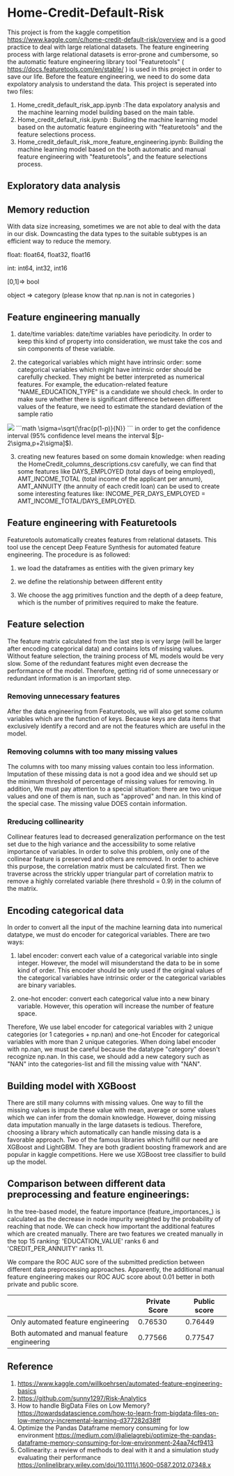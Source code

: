 # Home-Credit-Default-Risk
This project is from the kaggle competition https://www.kaggle.com/c/home-credit-default-risk/overview and is a good practice to deal with large relational datasets. The feature engineering process with large relational datasets is error-prone and cumbersome, so the automatic feature engineering library tool "Featuretools" ( https://docs.featuretools.com/en/stable/  ) is used in this project in order to save our life. Before the feature engineering, we need to do some data expolatory analysis to understand the data. This project is seperated into two files:
1. Home_credit_default_risk_app.ipynb :The data expolatory analysis and the machine learning model building based on the main table.
2. Home_credit_default_risk.ipynb : Building the machine learning model based on the automatic feature engineering with "featuretools" and the feature selections process.
3. Home_credit_default_risk_more_feature_engineering.ipynb: Building the machine learning model based on the both automatic and manual feature engineering with "featuretools", and the feature selections process.
## Exploratory data analysis
## Memory reduction
With data size increasing, sometimes we are not able to deal with the data in our disk. Downcasting the data types to the suitable subtypes is an efficient way to reduce the memory.

float: float64, float32, float16

int: int64, int32, int16

[0,1]=> bool

object => category (please know that np.nan is not in categories )
## Feature engineering manually
1. date/time variables: date/time variables have periodicity. In order to keep this kind of property into consideration, we must take the cos and sin components of these variable.

2. the categorical variables which might have intrinsic order: some categorical variables which might have intrinsic order should be carefully checked. They might be better interpreted as numerical features. For example, the education-related feature "NAME_EDUCATION_TYPE" is a candidate we should check. In order to make sure whether there is significant difference between different values of the feature, we need to estimate the standard deviation of the sample ratio
<img src="https://render.githubusercontent.com/render/math?math=\sigma=\sqrt{\frac{p(1-p)}{N}}"> 
```math
\sigma=\sqrt{\frac{p(1-p)}{N}}
```
in order to get the confidence interval (95% confidence level means the interval $[p-2\sigma,p+2\sigma]$).

3. creating new features based on some domain knowledge: when reading the HomeCredit_columns_descriptions.csv carefully, we can find that some features like DAYS_EMPLOYED (total days of being employed), AMT_INCOME_TOTAL (total income of the applicant per annum), AMT_ANNUITY (the annuity of each credit loan) can be used to create some interesting features like: INCOME_PER_DAYS_EMPLOYED = AMT_INCOME_TOTAL/DAYS_EMPLOYED.

## Feature engineering with Featuretools
Featuretools automatically creates features from relational datasets. This tool use the cencept Deep Feature Synthesis for automated feature engineering. The procedure is as followed:

1. we load the dataframes as entities with the given primary key

2. we define the relationship between different entity

3. We choose the agg primitives function and the depth of a deep feature, which is the number of primitives required to make the feature.
## Feature selection
The feature matrix calculated from the last step is very large (will be larger after encoding categorical data) and contains lots of missing values. Without feature selection, the training process of ML models would be very slow. Some of the redundant features might even decrease the performance of the model. Therefore, getting rid of some unnecessary or redundant information is an important step.
### Removing unnecessary features
After the data engineering from Featuretools, we will also get some column variables which are the function of keys. Because keys are data items that exclusively identify a record and are not the features which are useful in the model.
### Removing columns with too many missing values
The columns with too many missing values contain too less information. Imputation of these missing data is not a good idea and we should set up the minimum threshold of percentage of missing values for removing. In addition, We must pay attention to a special situation: there are two unique values and one of them is nan, such as "approved" and nan. In this kind of the special case. The missing value DOES contain information.
### Rreducing collinearity
Collinear features lead to decreased generalization performance on the test set due to the high variance and the accessibility to some relative importance of variables. In order to solve this problem, only one of the collinear feature is preserved and others are removed. In order to achieve this purpose, the correlation matrix must be calculated first. Then we traverse across the strickly upper triangular part of correlation matrix to remove a highly correlated variable (here threshold = 0.9) in the column of the matrix.
## Encoding categorical data
In order to convert all the input of the machine learning data into numerical datatype, we must do encoder for categorical variables. There are two ways: 

1. label encoder: convert each value of a categorical variable into single integer. However, the model will misunderstand the data to be in some kind of order. This encoder should be only used if the original values of the categorical variables have intrinsic order or the categorical variables are binary variables.

2. one-hot encoder: convert each categorical value into a new binary variable. However, this operation will increase the number of feature space.

Therefore, We use label encoder for categorical variables with 2 unique categories (or 1 categories + np.nan) and one-hot Encoder for categorical variables with more than 2 unique categories. When doing label encoder with np.nan, we must be careful because the datatype "category" doesn't recognize np.nan. In this case, we should add a new category such as "NAN" into the categories-list  and fill the missing value with "NAN".
## Building model with XGBoost
There are still many columns with missing values. One way to fill the missing values is impute these value with mean, average or some values which we can infer from the domain knowledge. However, doing missing data imputation manually in the large datasets is tedious. Therefore, choosing a library which automatically can handle missing data is a favorable approach. Two of the famous libraries which fulfill our need are XGBoost and LightGBM. They are both gradient boosting framework and are popular in kaggle competitions. Here we use XGBoost tree classifier to build up the model.

## Comparison between different data preprocessing and feature engineerings:

In the tree-based model, the feature importance (feature_importances_) is calculated as the decrease in node impurity weighted by the probability of reaching that node. We can check how important the additional features which are created manually. There are two features we created manually in the top 15 ranking: 'EDUCATION_VALUE' ranks 6 and 'CREDIT_PER_ANNUITY' ranks 11.

We compare the ROC AUC sore of the submitted prediction between different data preprocessing approaches. Apparently, the additional manual feature engineering makes our ROC AUC score about 0.01 better in both private and public score.

|   | Private Score | Public score |  
|---|---|---|
| Only automated feature engineering   | 0.76530  | 0.76449 | 
| Both automated and manual feature engineering  |  0.77566 | 0.77547 |

## Reference
1. https://www.kaggle.com/willkoehrsen/automated-feature-engineering-basics
2. https://github.com/sunny1297/Risk-Analytics
3. How to handle BigData Files on Low Memory?
https://towardsdatascience.com/how-to-learn-from-bigdata-files-on-low-memory-incremental-learning-d377282d38ff
4. Optimize the Pandas Dataframe memory consuming for low environment
https://medium.com/@alielagrebi/optimize-the-pandas-dataframe-memory-consuming-for-low-environment-24aa74cf9413
4. Collinearity: a review of methods to deal with it and a simulation study evaluating their performance
https://onlinelibrary.wiley.com/doi/10.1111/j.1600-0587.2012.07348.x
